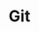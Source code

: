---
title: Git
description: Распределенная система контроля версий
nav_icon:
  vendor: bs
  name: git
---